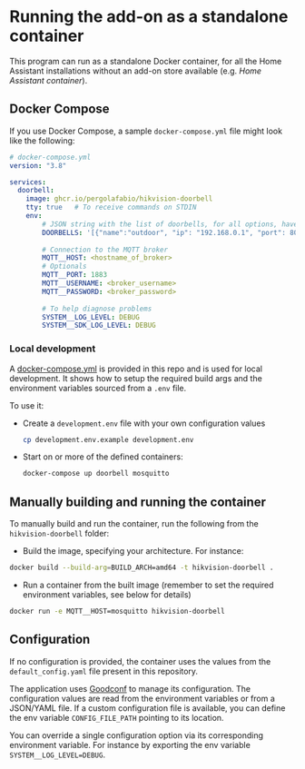 # Running the add-on as a standalone container

This program can run as a standalone Docker container, for all the Home Assistant installations without an add-on store available (e.g. _Home Assistant container_).

## Docker Compose

If you use Docker Compose, a sample `docker-compose.yml` file might look like the following:

```yaml
# docker-compose.yml
version: "3.8"

services:
  doorbell:
    image: ghcr.io/pergolafabio/hikvision-doorbell
    tty: true   # To receive commands on STDIN
    env:
        # JSON string with the list of doorbells, for all options, have a look at the docs
        DOORBELLS: '[{"name":"outdoor", "ip": "192.168.0.1", "port": 8000, "username": "user", "password": "password"}]'
        
        # Connection to the MQTT broker
        MQTT__HOST: <hostname_of_broker>
        # Optionals
        MQTT__PORT: 1883
        MQTT__USERNAME: <broker_username>
        MQTT__PASSWORD: <broker_password>
        
        # To help diagnose problems
        SYSTEM__LOG_LEVEL: DEBUG
        SYSTEM__SDK_LOG_LEVEL: DEBUG
```

### Local development

A [docker-compose.yml](../docker-compose.yml) is provided in this repo and is used for local development.
It shows how to setup the required build args and the environment variables sourced from a `.env` file.

To use it:

- Create a `development.env` file with your own configuration values
    ```bash
    cp development.env.example development.env
    ```
    
- Start on or more of the defined containers:
    ```bash
    docker-compose up doorbell mosquitto
    ```

## Manually building and running the container

To manually build and run the container, run the following from the `hikvision-doorbell` folder:

- Build the image, specifying your architecture.
For instance:
```bash
docker build --build-arg=BUILD_ARCH=amd64 -t hikvision-doorbell .
```

- Run a container from the built image (remember to set the required environment variables, see below for details)
```bash
docker run -e MQTT__HOST=mosquitto hikvision-doorbell
```


## Configuration
If no configuration is provided, the container uses the values from the `default_config.yaml` file present in this repository.

The application uses [Goodconf](https://github.com/lincolnloop/goodconf) to manage its configuration.
The configuration values are read from the environment variables or from a JSON/YAML file.
If a custom configuration file is available, you can define the env variable `CONFIG_FILE_PATH` pointing to its location.

You can override a single configuration option via its corresponding environment variable. For instance by exporting the env variable `SYSTEM__LOG_LEVEL=DEBUG`.
